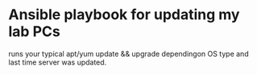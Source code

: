 # Ansible playbook for updating my lab PCs
runs your typical apt/yum update && upgrade dependingon OS type and last time server was updated.
